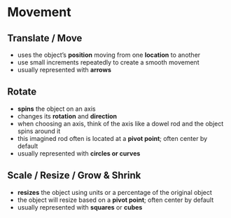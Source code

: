 # Movement

## Translate / Move

* uses the object’s **position** moving from one **location** to another
* use small increments repeatedly to create a smooth movement
* usually represented with **arrows**

## Rotate

* **spins** the object on an axis
* changes its **rotation** and **direction**
* when choosing an axis, think of the axis like a dowel rod and the object spins around it
* this imagined rod often is located at a **pivot point**; often center by default
* usually represented with **circles **or** curves**

## Scale / Resize / Grow & Shrink

* **resizes** the object using units or a percentage of the original object
* the object will resize based on a **pivot point**; often center by default
* usually represented with **squares** or **cubes**
